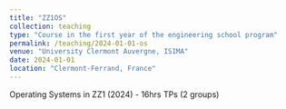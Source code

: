 ```yaml
---
title: "ZZ1OS"
collection: teaching
type: "Course in the first year of the engineering school program"
permalink: /teaching/2024-01-01-os
venue: "University Clermont Auvergne, ISIMA"
date: 2024-01-01
location: "Clermont-Ferrand, France"
---
```


Operating Systems in ZZ1 (2024)
    - 16hrs TPs (2 groups) 